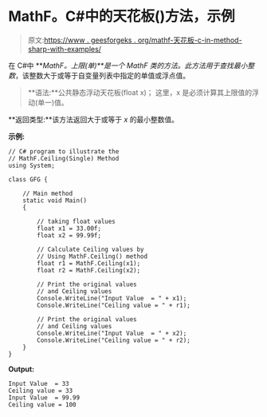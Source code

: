 # MathF。C#中的天花板()方法，示例

> 原文:[https://www . geesforgeks . org/mathf-天花板-c-in-method-sharp-with-examples/](https://www.geeksforgeeks.org/mathf-ceiling-method-in-c-sharp-with-examples/)

在 C#中 ***MathF。*上限(单)**是一个 MathF 类的方法。此方法用于查找*最小整数*，该整数大于或等于自变量列表中指定的单值或浮点值。

> **语法:**公共静态浮动天花板(float x)；
> 这里，x 是必须计算其上限值的浮动(单一)值。

**返回类型:**该方法返回大于或等于 *x* 的最小整数值。

**示例:**

```
// C# program to illustrate the
// MathF.Ceiling(Single) Method
using System;

class GFG {

    // Main method
    static void Main()
    {

        // taking float values
        float x1 = 33.00f;
        float x2 = 99.99f;

        // Calculate Ceiling values by
        // Using MathF.Ceiling() method
        float r1 = MathF.Ceiling(x1);
        float r2 = MathF.Ceiling(x2);

        // Print the original values
        // and Ceiling values
        Console.WriteLine("Input Value  = " + x1);
        Console.WriteLine("Ceiling value = " + r1);

        // Print the original values
        // and Ceiling values
        Console.WriteLine("Input Value  = " + x2);
        Console.WriteLine("Ceiling value = " + r2);
    }
}
```

**Output:**

```
Input Value  = 33
Ceiling value = 33
Input Value  = 99.99
Ceiling value = 100

```
